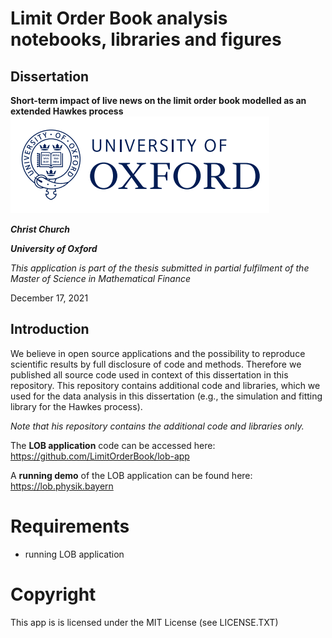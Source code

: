 # Limit Order Book analysis notebooks, libraries and figures
## Dissertation
**Short-term impact of live news on the limit order book modelled as an extended Hawkes process**
![University of Oxford](oxford-logo.png)

***Christ Church***

***University of Oxford***

*This application is part of the thesis submitted in partial fulfilment of the Master of Science in Mathematical Finance*

December 17, 2021

## Introduction
We believe in open source applications and the possibility to reproduce scientific results by full disclosure of code and methods. Therefore we published all source code used in context of this dissertation in this repository. This repository contains additional code and libraries, which we used for the data analysis in this dissertation (e.g., the simulation and fitting library for the Hawkes process).

*Note that his repository contains the additional code and libraries only.*

The **LOB application** code can be accessed here: https://github.com/LimitOrderBook/lob-app

A **running demo** of the LOB application can be found here: https://lob.physik.bayern

# Requirements
* running LOB application

# Copyright

This app is is licensed under the MIT License (see LICENSE.TXT)
